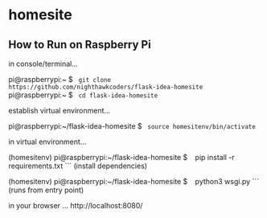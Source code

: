 # homesite

## How to Run on Raspberry Pi

in console/terminal...

pi@raspberrypi:~ $  ``` git clone https://github.com/nighthawkcoders/flask-idea-homesite```
pi@raspberrypi:~ $  ``` cd flask-idea-homesite```


establish virtual environment...

pi@raspberrypi:~/flask-idea-homesite $ ```  source homesitenv/bin/activate ```


in virtual environment...

(homesitenv) pi@raspberrypi:~/flask-idea-homesite $ ```
``` pip install -r requirements.txt ``` (install dependencies)

(homesitenv) pi@raspberrypi:~/flask-idea-homesite $ ```
``` python3 wsgi.py ``` (runs from entry point)

in your browser ...
http://localhost:8080/ 

